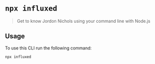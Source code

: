 # `npx influxed`

> Get to know Jordon Nichols using your command line with Node.js

## Usage

To use this CLI run the following command:

```sh
npx influxed
```
